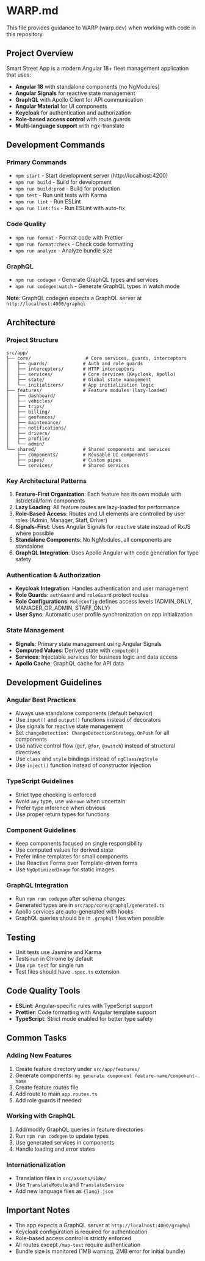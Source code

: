 # WARP.md

This file provides guidance to WARP (warp.dev) when working with code in this repository.

## Project Overview

Smart Street App is a modern Angular 18+ fleet management application that uses:
- **Angular 18** with standalone components (no NgModules)
- **Angular Signals** for reactive state management
- **GraphQL** with Apollo Client for API communication
- **Angular Material** for UI components
- **Keycloak** for authentication and authorization
- **Role-based access control** with route guards
- **Multi-language support** with ngx-translate

## Development Commands

### Primary Commands
- `npm start` - Start development server (http://localhost:4200)
- `npm run build` - Build for development
- `npm run build:prod` - Build for production
- `npm test` - Run unit tests with Karma
- `npm run lint` - Run ESLint
- `npm run lint:fix` - Run ESLint with auto-fix

### Code Quality
- `npm run format` - Format code with Prettier
- `npm run format:check` - Check code formatting
- `npm run analyze` - Analyze bundle size

### GraphQL
- `npm run codegen` - Generate GraphQL types and services
- `npm run codegen:watch` - Generate GraphQL types in watch mode

**Note**: GraphQL codegen expects a GraphQL server at `http://localhost:4000/graphql`

## Architecture

### Project Structure
```
src/app/
├── core/                    # Core services, guards, interceptors
│   ├── guards/             # Auth and role guards
│   ├── interceptors/       # HTTP interceptors
│   ├── services/           # Core services (Keycloak, Apollo)
│   ├── state/              # Global state management
│   └── initializers/       # App initialization logic
├── features/               # Feature modules (lazy-loaded)
│   ├── dashboard/
│   ├── vehicles/
│   ├── trips/
│   ├── billing/
│   ├── geofences/
│   ├── maintenance/
│   ├── notifications/
│   ├── drivers/
│   ├── profile/
│   └── admin/
└── shared/                 # Shared components and services
    ├── components/         # Reusable UI components
    ├── pipes/              # Custom pipes
    └── services/           # Shared services
```

### Key Architectural Patterns

1. **Feature-First Organization**: Each feature has its own module with list/detail/form components
2. **Lazy Loading**: All feature routes are lazy-loaded for performance
3. **Role-Based Access**: Routes and UI elements are controlled by user roles (Admin, Manager, Staff, Driver)
4. **Signals-First**: Uses Angular Signals for reactive state instead of RxJS where possible
5. **Standalone Components**: No NgModules, all components are standalone
6. **GraphQL Integration**: Uses Apollo Angular with code generation for type safety

### Authentication & Authorization

- **Keycloak Integration**: Handles authentication and user management
- **Role Guards**: `authGuard` and `roleGuard` protect routes
- **Role Configurations**: `RoleConfig` defines access levels (ADMIN_ONLY, MANAGER_OR_ADMIN, STAFF_ONLY)
- **User Sync**: Automatic user profile synchronization on app initialization

### State Management

- **Signals**: Primary state management using Angular Signals
- **Computed Values**: Derived state with `computed()`
- **Services**: Injectable services for business logic and data access
- **Apollo Cache**: GraphQL cache for API data

## Development Guidelines

### Angular Best Practices
- Always use standalone components (default behavior)
- Use `input()` and `output()` functions instead of decorators
- Use signals for reactive state management
- Set `changeDetection: ChangeDetectionStrategy.OnPush` for all components
- Use native control flow (`@if`, `@for`, `@switch`) instead of structural directives
- Use `class` and `style` bindings instead of `ngClass`/`ngStyle`
- Use `inject()` function instead of constructor injection

### TypeScript Guidelines
- Strict type checking is enforced
- Avoid `any` type, use `unknown` when uncertain
- Prefer type inference when obvious
- Use proper return types for functions

### Component Guidelines
- Keep components focused on single responsibility
- Use computed values for derived state
- Prefer inline templates for small components
- Use Reactive Forms over Template-driven forms
- Use `NgOptimizedImage` for static images

### GraphQL Integration
- Run `npm run codegen` after schema changes
- Generated types are in `src/app/core/graphql/generated.ts`
- Apollo services are auto-generated with hooks
- GraphQL queries should be in `.graphql` files when possible

## Testing

- Unit tests use Jasmine and Karma
- Tests run in Chrome by default
- Use `npm test` for single run
- Test files should have `.spec.ts` extension

## Code Quality Tools

- **ESLint**: Angular-specific rules with TypeScript support
- **Prettier**: Code formatting with Angular template support
- **TypeScript**: Strict mode enabled for better type safety

## Common Tasks

### Adding New Features
1. Create feature directory under `src/app/features/`
2. Generate components: `ng generate component feature-name/component-name`
3. Create feature routes file
4. Add route to main `app.routes.ts`
5. Add role guards if needed

### Working with GraphQL
1. Add/modify GraphQL queries in feature directories
2. Run `npm run codegen` to update types
3. Use generated services in components
4. Handle loading and error states

### Internationalization
- Translation files in `src/assets/i18n/`
- Use `TranslateModule` and `TranslateService`
- Add new language files as `{lang}.json`

## Important Notes

- The app expects a GraphQL server at `http://localhost:4000/graphql`
- Keycloak configuration is required for authentication
- Role-based access control is strictly enforced
- All routes except `/map-test` require authentication
- Bundle size is monitored (1MB warning, 2MB error for initial bundle)